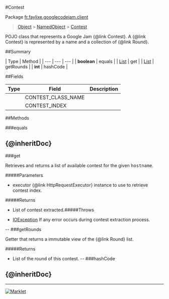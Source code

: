 #Contest

Package [fr.faylixe.googlecodejam.client](README.md)<br>
> [Object](../../../java/lang/Object.md) > [NamedObject](/common/NamedObject.md) > [Contest](Contest.md)

<p>POJO class that represents a Google Jam {@link Contest}.
 A {@link Contest} is represented by a name and a
 collection of {@link Round}.</p>

##Summary


| Type | Method |
| --- | --- | --- |
| **boolean** | equals |
| [List](../../../java/util/List.md) | get |
| [List](../../../java/util/List.md) | getRounds |
| **int** | hashCode |

##Fields


| Type | Field | Description |
| --- | --- | --- |
|  | CONTEST_CLASS_NAME |
|  | CONTEST_INDEX |

##Methods

###equals


{@inheritDoc}
--
###get


<p>Retrieves and returns a list of available
 contest for the given <tt>hostname</tt>.</p>
#####Parameters


* executor {@link HttpRequestExecutor} instance to use to retrieve contest index.

#####Returns


* List of contest extracted.#####Throws

* [IOException](../../../java/io/IOException.md) If any error occurs during contest extraction process.

--
###getRounds


<p>Getter that returns a immutable view
 of the {@link Round} list.</p>
#####Returns


* List of the round of this contest.
--
###hashCode


{@inheritDoc}
--
---
[![Marklet](https://img.shields.io/badge/Generated%20by-Marklet-green.svg)](https://github.com/Faylixe/marklet)